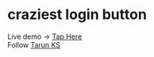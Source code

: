 # craziest login button
Live demo -> <a href="https://guitaruser.github.io/craziest-login-button/">Tap Here</a><br>
Follow <a href="https://www.instagram.com/tarun_code.py/"> Tarun KS</a>
